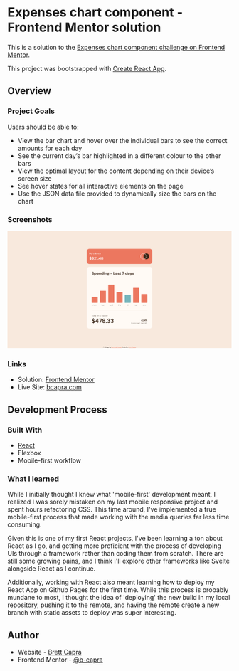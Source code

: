 # Expenses chart component - Frontend Mentor solution

This is a solution to the [Expenses chart component challenge on Frontend Mentor](https://www.frontendmentor.io/challenges/expenses-chart-component-e7yJBUdjwt). 

This project was bootstrapped with [Create React App](https://github.com/facebook/create-react-app).

## Overview

### Project Goals

Users should be able to:

- View the bar chart and hover over the individual bars to see the correct amounts for each day
- See the current day’s bar highlighted in a different colour to the other bars
- View the optimal layout for the content depending on their device’s screen size
- See hover states for all interactive elements on the page
- Use the JSON data file provided to dynamically size the bars on the chart

### Screenshots

![](./src/screenshot.png)

### Links

- Solution: [Frontend Mentor]()
- Live Site: [bcapra.com](https://www.bcapra.com/expense-chart)

## Development Process

### Built With

- [React](https://reactjs.org/)
- Flexbox
- Mobile-first workflow

### What I learned

While I initially thought I knew what 'mobile-first' development meant, I realized I was sorely mistaken on my last mobile responsive project and spent hours refactoring CSS. This time around, I've implemented a true mobile-first process that made working with the media queries far less time consuming.

Given this is one of my first React projects, I've been learning a ton about React as I go, and getting more proficient with the process of developing UIs through a framework rather than coding them from scratch. There are still some growing pains, and I think I'll explore other frameworks like Svelte alongside React as I continue.

Additionally, working with React also meant learning how to deploy my React App on Github Pages for the first time. While this process is probably mundane to most, I thought the idea of 'deploying' the new build in my local repository, pushing it to the remote, and having the remote create a new branch with static assets to deploy was super interesting. 

## Author

- Website - [Brett Capra](https://www.bcapra.com)
- Frontend Mentor - [@b-capra](https://www.frontendmentor.io/profile/b-capra)